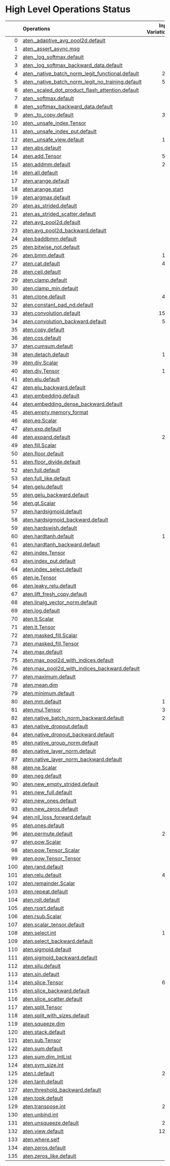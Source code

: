 # High Level Operations Status
|     | Operations                                                                                                           |   Input Variations |   Converted |   Removed |   Fallback | Completed   |   Score |
|----:|:---------------------------------------------------------------------------------------------------------------------|-------------------:|------------:|----------:|-----------:|:------------|--------:|
|   0 | [aten._adaptive_avg_pool2d.default](operations/aten._adaptive_avg_pool2d.default.md)                                 |                  1 |           0 |         1 |          0 | ✅          |    1    |
|   1 | [aten._assert_async.msg](operations/aten._assert_async.msg.md)                                                       |                  1 |           0 |         0 |          0 | ✘           |    0    |
|   2 | [aten._log_softmax.default](operations/aten._log_softmax.default.md)                                                 |                  2 |           1 |         0 |          0 | 🚧          |    0.5  |
|   3 | [aten._log_softmax_backward_data.default](operations/aten._log_softmax_backward_data.default.md)                     |                  1 |           0 |         0 |          0 | ✘           |    0    |
|   4 | [aten._native_batch_norm_legit_functional.default](operations/aten._native_batch_norm_legit_functional.default.md)   |                219 |           0 |         0 |          0 | ✘           |    0    |
|   5 | [aten._native_batch_norm_legit_no_training.default](operations/aten._native_batch_norm_legit_no_training.default.md) |                559 |         559 |         0 |          0 | ✅          |    1    |
|   6 | [aten._scaled_dot_product_flash_attention.default](operations/aten._scaled_dot_product_flash_attention.default.md)   |                 35 |           0 |         0 |          0 | ✘           |    0    |
|   7 | [aten._softmax.default](operations/aten._softmax.default.md)                                                         |                 76 |          51 |         0 |          0 | 🚧          |    0.67 |
|   8 | [aten._softmax_backward_data.default](operations/aten._softmax_backward_data.default.md)                             |                  8 |           0 |         0 |          0 | ✘           |    0    |
|   9 | [aten._to_copy.default](operations/aten._to_copy.default.md)                                                         |                328 |         122 |        23 |          0 | 🚧          |    0.44 |
|  10 | [aten._unsafe_index.Tensor](operations/aten._unsafe_index.Tensor.md)                                                 |                 37 |           0 |        28 |          0 | 🚧          |    0.76 |
|  11 | [aten._unsafe_index_put.default](operations/aten._unsafe_index_put.default.md)                                       |                 18 |           0 |         0 |          0 | ✘           |    0    |
|  12 | [aten._unsafe_view.default](operations/aten._unsafe_view.default.md)                                                 |                133 |         129 |         0 |          0 | 🚧          |    0.97 |
|  13 | [aten.abs.default](operations/aten.abs.default.md)                                                                   |                  2 |           2 |         0 |          0 | ✅          |    1    |
|  14 | [aten.add.Tensor](operations/aten.add.Tensor.md)                                                                     |                591 |         349 |        24 |          0 | 🚧          |    0.63 |
|  15 | [aten.addmm.default](operations/aten.addmm.default.md)                                                               |                289 |         254 |         0 |          0 | 🚧          |    0.88 |
|  16 | [aten.all.default](operations/aten.all.default.md)                                                                   |                  1 |           0 |         0 |          0 | ✘           |    0    |
|  17 | [aten.arange.default](operations/aten.arange.default.md)                                                             |                 43 |           0 |        27 |          0 | 🚧          |    0.63 |
|  18 | [aten.arange.start](operations/aten.arange.start.md)                                                                 |                 25 |           0 |         6 |          0 | 🚧          |    0.24 |
|  19 | [aten.argmax.default](operations/aten.argmax.default.md)                                                             |                  3 |           0 |         0 |          0 | ✘           |    0    |
|  20 | [aten.as_strided.default](operations/aten.as_strided.default.md)                                                     |                 20 |           0 |         0 |          0 | ✘           |    0    |
|  21 | [aten.as_strided_scatter.default](operations/aten.as_strided_scatter.default.md)                                     |                 12 |           0 |         0 |          0 | ✘           |    0    |
|  22 | [aten.avg_pool2d.default](operations/aten.avg_pool2d.default.md)                                                     |                 16 |           0 |         0 |          0 | ✘           |    0    |
|  23 | [aten.avg_pool2d_backward.default](operations/aten.avg_pool2d_backward.default.md)                                   |                  8 |           0 |         0 |          0 | ✘           |    0    |
|  24 | [aten.baddbmm.default](operations/aten.baddbmm.default.md)                                                           |                  3 |           3 |         0 |          0 | ✅          |    1    |
|  25 | [aten.bitwise_not.default](operations/aten.bitwise_not.default.md)                                                   |                  1 |           0 |         0 |          0 | ✘           |    0    |
|  26 | [aten.bmm.default](operations/aten.bmm.default.md)                                                                   |                163 |         113 |         0 |          0 | 🚧          |    0.69 |
|  27 | [aten.cat.default](operations/aten.cat.default.md)                                                                   |                420 |         360 |        11 |          0 | 🚧          |    0.88 |
|  28 | [aten.ceil.default](operations/aten.ceil.default.md)                                                                 |                 14 |           0 |        11 |          0 | 🚧          |    0.79 |
|  29 | [aten.clamp.default](operations/aten.clamp.default.md)                                                               |                 54 |           4 |        25 |          0 | 🚧          |    0.54 |
|  30 | [aten.clamp_min.default](operations/aten.clamp_min.default.md)                                                       |                  9 |           0 |         0 |          0 | ✘           |    0    |
|  31 | [aten.clone.default](operations/aten.clone.default.md)                                                               |                433 |         361 |         0 |          0 | 🚧          |    0.83 |
|  32 | [aten.constant_pad_nd.default](operations/aten.constant_pad_nd.default.md)                                           |                 66 |          16 |         0 |          0 | 🚧          |    0.24 |
|  33 | [aten.convolution.default](operations/aten.convolution.default.md)                                                   |               1552 |        1407 |         0 |          0 | 🚧          |    0.91 |
|  34 | [aten.convolution_backward.default](operations/aten.convolution_backward.default.md)                                 |                570 |           0 |         0 |          0 | ✘           |    0    |
|  35 | [aten.copy.default](operations/aten.copy.default.md)                                                                 |                 12 |           0 |         0 |          0 | ✘           |    0    |
|  36 | [aten.cos.default](operations/aten.cos.default.md)                                                                   |                  3 |           3 |         0 |          0 | ✅          |    1    |
|  37 | [aten.cumsum.default](operations/aten.cumsum.default.md)                                                             |                 10 |           4 |         0 |          0 | 🚧          |    0.4  |
|  38 | [aten.detach.default](operations/aten.detach.default.md)                                                             |                120 |           0 |         0 |          0 | ✘           |    0    |
|  39 | [aten.div.Scalar](operations/aten.div.Scalar.md)                                                                     |                 22 |           0 |         0 |          0 | ✘           |    0    |
|  40 | [aten.div.Tensor](operations/aten.div.Tensor.md)                                                                     |                146 |          99 |         0 |          0 | 🚧          |    0.68 |
|  41 | [aten.elu.default](operations/aten.elu.default.md)                                                                   |                  1 |           1 |         0 |          0 | ✅          |    1    |
|  42 | [aten.elu_backward.default](operations/aten.elu_backward.default.md)                                                 |                  1 |           0 |         0 |          0 | ✘           |    0    |
|  43 | [aten.embedding.default](operations/aten.embedding.default.md)                                                       |                 76 |          49 |         2 |          0 | 🚧          |    0.67 |
|  44 | [aten.embedding_dense_backward.default](operations/aten.embedding_dense_backward.default.md)                         |                  3 |           0 |         0 |          0 | ✘           |    0    |
|  45 | [aten.empty.memory_format](operations/aten.empty.memory_format.md)                                                   |                  2 |           0 |         0 |          0 | ✘           |    0    |
|  46 | [aten.eq.Scalar](operations/aten.eq.Scalar.md)                                                                       |                 13 |          11 |         0 |          0 | 🚧          |    0.85 |
|  47 | [aten.exp.default](operations/aten.exp.default.md)                                                                   |                 13 |           9 |         0 |          0 | 🚧          |    0.69 |
|  48 | [aten.expand.default](operations/aten.expand.default.md)                                                             |                290 |          26 |       142 |          0 | 🚧          |    0.58 |
|  49 | [aten.fill.Scalar](operations/aten.fill.Scalar.md)                                                                   |                  7 |           0 |         0 |          0 | ✘           |    0    |
|  50 | [aten.floor.default](operations/aten.floor.default.md)                                                               |                  3 |           1 |         2 |          0 | ✅          |    1    |
|  51 | [aten.floor_divide.default](operations/aten.floor_divide.default.md)                                                 |                  1 |           0 |         1 |          0 | ✅          |    1    |
|  52 | [aten.full.default](operations/aten.full.default.md)                                                                 |                  7 |           1 |         1 |          0 | 🚧          |    0.29 |
|  53 | [aten.full_like.default](operations/aten.full_like.default.md)                                                       |                  6 |           0 |         0 |          0 | ✘           |    0    |
|  54 | [aten.gelu.default](operations/aten.gelu.default.md)                                                                 |                 54 |          47 |         0 |          0 | 🚧          |    0.87 |
|  55 | [aten.gelu_backward.default](operations/aten.gelu_backward.default.md)                                               |                 10 |           0 |         0 |          0 | ✘           |    0    |
|  56 | [aten.gt.Scalar](operations/aten.gt.Scalar.md)                                                                       |                  3 |           2 |         0 |          0 | 🚧          |    0.67 |
|  57 | [aten.hardsigmoid.default](operations/aten.hardsigmoid.default.md)                                                   |                 15 |          15 |         0 |          0 | ✅          |    1    |
|  58 | [aten.hardsigmoid_backward.default](operations/aten.hardsigmoid_backward.default.md)                                 |                  9 |           0 |         0 |          0 | ✘           |    0    |
|  59 | [aten.hardswish.default](operations/aten.hardswish.default.md)                                                       |                 27 |          27 |         0 |          0 | ✅          |    1    |
|  60 | [aten.hardtanh.default](operations/aten.hardtanh.default.md)                                                         |                112 |         112 |         0 |          0 | ✅          |    1    |
|  61 | [aten.hardtanh_backward.default](operations/aten.hardtanh_backward.default.md)                                       |                 93 |           0 |         0 |          0 | ✘           |    0    |
|  62 | [aten.index.Tensor](operations/aten.index.Tensor.md)                                                                 |                 23 |           0 |         2 |          0 | 🚧          |    0.09 |
|  63 | [aten.index_put.default](operations/aten.index_put.default.md)                                                       |                  3 |           0 |         0 |          0 | ✘           |    0    |
|  64 | [aten.index_select.default](operations/aten.index_select.default.md)                                                 |                  1 |           0 |         0 |          0 | ✘           |    0    |
|  65 | [aten.le.Tensor](operations/aten.le.Tensor.md)                                                                       |                  1 |           0 |         0 |          0 | ✘           |    0    |
|  66 | [aten.leaky_relu.default](operations/aten.leaky_relu.default.md)                                                     |                 13 |          13 |         0 |          0 | ✅          |    1    |
|  67 | [aten.lift_fresh_copy.default](operations/aten.lift_fresh_copy.default.md)                                           |                  1 |           0 |         1 |          0 | ✅          |    1    |
|  68 | [aten.linalg_vector_norm.default](operations/aten.linalg_vector_norm.default.md)                                     |                 11 |           0 |         0 |          0 | ✘           |    0    |
|  69 | [aten.log.default](operations/aten.log.default.md)                                                                   |                  6 |           2 |         0 |          0 | 🚧          |    0.33 |
|  70 | [aten.lt.Scalar](operations/aten.lt.Scalar.md)                                                                       |                  6 |           2 |         0 |          0 | 🚧          |    0.33 |
|  71 | [aten.lt.Tensor](operations/aten.lt.Tensor.md)                                                                       |                  1 |           0 |         0 |          0 | ✘           |    0    |
|  72 | [aten.masked_fill.Scalar](operations/aten.masked_fill.Scalar.md)                                                     |                 27 |          20 |         0 |          0 | 🚧          |    0.74 |
|  73 | [aten.masked_fill.Tensor](operations/aten.masked_fill.Tensor.md)                                                     |                  2 |           1 |         1 |          0 | ✅          |    1    |
|  74 | [aten.max.default](operations/aten.max.default.md)                                                                   |                  1 |           0 |         0 |          0 | ✘           |    0    |
|  75 | [aten.max_pool2d_with_indices.default](operations/aten.max_pool2d_with_indices.default.md)                           |                 45 |          25 |         0 |          0 | 🚧          |    0.56 |
|  76 | [aten.max_pool2d_with_indices_backward.default](operations/aten.max_pool2d_with_indices_backward.default.md)         |                 26 |           0 |         0 |          0 | ✘           |    0    |
|  77 | [aten.maximum.default](operations/aten.maximum.default.md)                                                           |                  4 |           0 |         1 |          0 | 🚧          |    0.25 |
|  78 | [aten.mean.dim](operations/aten.mean.dim.md)                                                                         |                 87 |          84 |         0 |          0 | 🚧          |    0.97 |
|  79 | [aten.minimum.default](operations/aten.minimum.default.md)                                                           |                  6 |           2 |         0 |          0 | 🚧          |    0.33 |
|  80 | [aten.mm.default](operations/aten.mm.default.md)                                                                     |                190 |         139 |         0 |          0 | 🚧          |    0.73 |
|  81 | [aten.mul.Tensor](operations/aten.mul.Tensor.md)                                                                     |                390 |         171 |        30 |          0 | 🚧          |    0.52 |
|  82 | [aten.native_batch_norm_backward.default](operations/aten.native_batch_norm_backward.default.md)                     |                219 |           0 |         0 |          0 | ✘           |    0    |
|  83 | [aten.native_dropout.default](operations/aten.native_dropout.default.md)                                             |                  1 |           0 |         0 |          0 | ✘           |    0    |
|  84 | [aten.native_dropout_backward.default](operations/aten.native_dropout_backward.default.md)                           |                  1 |           0 |         0 |          0 | ✘           |    0    |
|  85 | [aten.native_group_norm.default](operations/aten.native_group_norm.default.md)                                       |                 23 |           0 |         0 |          0 | ✘           |    0    |
|  86 | [aten.native_layer_norm.default](operations/aten.native_layer_norm.default.md)                                       |                 86 |          76 |         0 |          0 | 🚧          |    0.88 |
|  87 | [aten.native_layer_norm_backward.default](operations/aten.native_layer_norm_backward.default.md)                     |                 15 |           0 |         0 |          0 | ✘           |    0    |
|  88 | [aten.ne.Scalar](operations/aten.ne.Scalar.md)                                                                       |                  7 |           7 |         0 |          0 | ✅          |    1    |
|  89 | [aten.neg.default](operations/aten.neg.default.md)                                                                   |                  8 |           0 |         0 |          0 | ✘           |    0    |
|  90 | [aten.new_empty_strided.default](operations/aten.new_empty_strided.default.md)                                       |                  6 |           0 |         0 |          0 | ✘           |    0    |
|  91 | [aten.new_full.default](operations/aten.new_full.default.md)                                                         |                  3 |           0 |         0 |          0 | ✘           |    0    |
|  92 | [aten.new_ones.default](operations/aten.new_ones.default.md)                                                         |                  6 |           0 |         0 |          0 | ✘           |    0    |
|  93 | [aten.new_zeros.default](operations/aten.new_zeros.default.md)                                                       |                 40 |           0 |         0 |          0 | ✘           |    0    |
|  94 | [aten.nll_loss_forward.default](operations/aten.nll_loss_forward.default.md)                                         |                  1 |           0 |         0 |          0 | ✘           |    0    |
|  95 | [aten.ones.default](operations/aten.ones.default.md)                                                                 |                  8 |           1 |         0 |          0 | 🚧          |    0.12 |
|  96 | [aten.permute.default](operations/aten.permute.default.md)                                                           |                254 |         143 |         0 |          0 | 🚧          |    0.56 |
|  97 | [aten.pow.Scalar](operations/aten.pow.Scalar.md)                                                                     |                  1 |           0 |         0 |          0 | ✘           |    0    |
|  98 | [aten.pow.Tensor_Scalar](operations/aten.pow.Tensor_Scalar.md)                                                       |                 21 |          13 |         0 |          0 | 🚧          |    0.62 |
|  99 | [aten.pow.Tensor_Tensor](operations/aten.pow.Tensor_Tensor.md)                                                       |                  1 |           0 |         1 |          0 | ✅          |    1    |
| 100 | [aten.rand.default](operations/aten.rand.default.md)                                                                 |                  1 |           0 |         0 |          0 | ✘           |    0    |
| 101 | [aten.relu.default](operations/aten.relu.default.md)                                                                 |                426 |         423 |         0 |          0 | 🚧          |    0.99 |
| 102 | [aten.remainder.Scalar](operations/aten.remainder.Scalar.md)                                                         |                  1 |           1 |         0 |          0 | ✅          |    1    |
| 103 | [aten.repeat.default](operations/aten.repeat.default.md)                                                             |                 13 |           8 |         2 |          0 | 🚧          |    0.77 |
| 104 | [aten.roll.default](operations/aten.roll.default.md)                                                                 |                 24 |           0 |         0 |          0 | ✘           |    0    |
| 105 | [aten.rsqrt.default](operations/aten.rsqrt.default.md)                                                               |                  9 |           8 |         0 |          0 | 🚧          |    0.89 |
| 106 | [aten.rsub.Scalar](operations/aten.rsub.Scalar.md)                                                                   |                 48 |          21 |        12 |          0 | 🚧          |    0.69 |
| 107 | [aten.scalar_tensor.default](operations/aten.scalar_tensor.default.md)                                               |                  1 |           0 |         0 |          0 | ✘           |    0    |
| 108 | [aten.select.int](operations/aten.select.int.md)                                                                     |                111 |          96 |         0 |          1 | 🚧          |    0.86 |
| 109 | [aten.select_backward.default](operations/aten.select_backward.default.md)                                           |                  2 |           0 |         0 |          0 | ✘           |    0    |
| 110 | [aten.sigmoid.default](operations/aten.sigmoid.default.md)                                                           |                 54 |          54 |         0 |          0 | ✅          |    1    |
| 111 | [aten.sigmoid_backward.default](operations/aten.sigmoid_backward.default.md)                                         |                 11 |           0 |         0 |          0 | ✘           |    0    |
| 112 | [aten.silu.default](operations/aten.silu.default.md)                                                                 |                 14 |           2 |         0 |          0 | 🚧          |    0.14 |
| 113 | [aten.sin.default](operations/aten.sin.default.md)                                                                   |                  2 |           2 |         0 |          0 | ✅          |    1    |
| 114 | [aten.slice.Tensor](operations/aten.slice.Tensor.md)                                                                 |                683 |         264 |       171 |          0 | 🚧          |    0.64 |
| 115 | [aten.slice_backward.default](operations/aten.slice_backward.default.md)                                             |                 41 |           0 |         0 |          0 | ✘           |    0    |
| 116 | [aten.slice_scatter.default](operations/aten.slice_scatter.default.md)                                               |                 18 |           0 |        18 |          0 | ✅          |    1    |
| 117 | [aten.split.Tensor](operations/aten.split.Tensor.md)                                                                 |                 16 |           3 |         0 |          0 | 🚧          |    0.19 |
| 118 | [aten.split_with_sizes.default](operations/aten.split_with_sizes.default.md)                                         |                  3 |           0 |         0 |          0 | ✘           |    0    |
| 119 | [aten.squeeze.dim](operations/aten.squeeze.dim.md)                                                                   |                 19 |          18 |         1 |          0 | ✅          |    1    |
| 120 | [aten.stack.default](operations/aten.stack.default.md)                                                               |                 29 |           0 |         1 |          0 | 🚧          |    0.03 |
| 121 | [aten.sub.Tensor](operations/aten.sub.Tensor.md)                                                                     |                 80 |          16 |        27 |          0 | 🚧          |    0.54 |
| 122 | [aten.sum.default](operations/aten.sum.default.md)                                                                   |                  2 |           0 |         0 |          1 | ✘           |    0    |
| 123 | [aten.sum.dim_IntList](operations/aten.sum.dim_IntList.md)                                                           |                 54 |           0 |         0 |          0 | ✘           |    0    |
| 124 | [aten.sym_size.int](operations/aten.sym_size.int.md)                                                                 |                 28 |           0 |         0 |          0 | ✘           |    0    |
| 125 | [aten.t.default](operations/aten.t.default.md)                                                                       |                205 |         186 |         0 |          0 | 🚧          |    0.91 |
| 126 | [aten.tanh.default](operations/aten.tanh.default.md)                                                                 |                 16 |          11 |         0 |          0 | 🚧          |    0.69 |
| 127 | [aten.threshold_backward.default](operations/aten.threshold_backward.default.md)                                     |                 98 |           0 |         0 |          0 | ✘           |    0    |
| 128 | [aten.topk.default](operations/aten.topk.default.md)                                                                 |                  1 |           0 |         0 |          0 | ✘           |    0    |
| 129 | [aten.transpose.int](operations/aten.transpose.int.md)                                                               |                238 |         189 |         0 |          0 | 🚧          |    0.79 |
| 130 | [aten.unbind.int](operations/aten.unbind.int.md)                                                                     |                  3 |           0 |         0 |          0 | ✘           |    0    |
| 131 | [aten.unsqueeze.default](operations/aten.unsqueeze.default.md)                                                       |                205 |         119 |        18 |          0 | 🚧          |    0.67 |
| 132 | [aten.view.default](operations/aten.view.default.md)                                                                 |               1273 |        1044 |         5 |          0 | 🚧          |    0.82 |
| 133 | [aten.where.self](operations/aten.where.self.md)                                                                     |                 13 |           2 |         0 |          0 | 🚧          |    0.15 |
| 134 | [aten.zeros.default](operations/aten.zeros.default.md)                                                               |                 14 |           0 |         0 |          0 | ✘           |    0    |
| 135 | [aten.zeros_like.default](operations/aten.zeros_like.default.md)                                                     |                  7 |           0 |         0 |          0 | ✘           |    0    |

